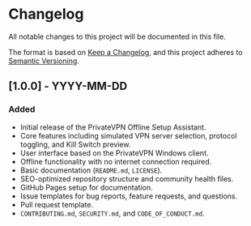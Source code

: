 # Changelog

All notable changes to this project will be documented in this file.

The format is based on [Keep a Changelog](https://keepachangelog.com/en/1.0.0/),
and this project adheres to [Semantic Versioning](https://semver.org/spec/v2.0.0.html).

## [1.0.0] - YYYY-MM-DD

### Added
- Initial release of the PrivateVPN Offline Setup Assistant.
- Core features including simulated VPN server selection, protocol toggling, and Kill Switch preview.
- User interface based on the PrivateVPN Windows client.
- Offline functionality with no internet connection required.
- Basic documentation (`README.md`, `LICENSE`).
- SEO-optimized repository structure and community health files.
- GitHub Pages setup for documentation.
- Issue templates for bug reports, feature requests, and questions.
- Pull request template.
- `CONTRIBUTING.md`, `SECURITY.md`, and `CODE_OF_CONDUCT.md`. 